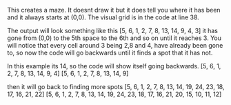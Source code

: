 This creates a maze. It doesnt draw it but it does tell you where it has been and it always starts at (0,0). The visual grid is in the code at line 38.

The output will look something like this [5, 6, 1, 2, 7, 8, 13, 14, 9, 4, 3] it has gone from (0,0) to the 5th space to the 6th and so on until it reaches 3. 
You will notice that every cell around 3 being 2,8 and 4, have already been gone to, so now the code will go backwards until it finds a spot that it has not. 

In this example its 14, so the code will show itself going backwards.
[5, 6, 1, 2, 7, 8, 13, 14, 9, 4]
[5, 6, 1, 2, 7, 8, 13, 14, 9]

then it will go back to finding more spots 
[5, 6, 1, 2, 7, 8, 13, 14, 19, 24, 23, 18, 17, 16, 21, 22]
[5, 6, 1, 2, 7, 8, 13, 14, 19, 24, 23, 18, 17, 16, 21, 20, 15, 10, 11, 12]
